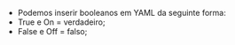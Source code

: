 * Podemos inserir booleanos em YAML da seguinte forma:
* True e On = verdadeiro;
* False e Off = falso;